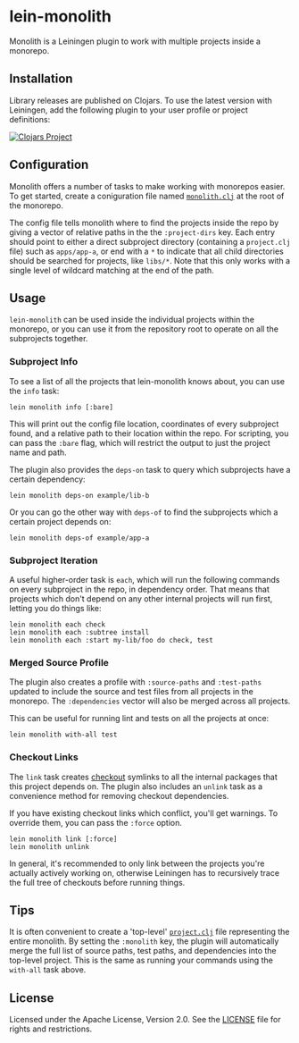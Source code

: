 lein-monolith
=============

Monolith is a Leiningen plugin to work with multiple projects inside a monorepo.

## Installation

Library releases are published on Clojars. To use the latest version with
Leiningen, add the following plugin to your user profile or project
definitions:

[![Clojars Project](http://clojars.org/lein-monolith/lein-monolith/latest-version.svg)](http://clojars.org/lein-monolith/lein-monolith)

## Configuration

Monolith offers a number of tasks to make working with monorepos easier. To get
started, create a coniguration file named [`monolith.clj`](example/monolith.clj)
at the root of the monorepo.

The config file tells monolith where to find the projects inside the repo by
giving a vector of relative paths in the the `:project-dirs` key. Each entry
should point to either a direct subproject directory (containing a `project.clj`
file) such as `apps/app-a`, or end with a `*` to indicate that all child
directories should be searched for projects, like `libs/*`. Note that this only
works with a single level of wildcard matching at the end of the path.

## Usage

`lein-monolith` can be used inside the individual projects within the monorepo,
or you can use it from the repository root to operate on all the subprojects
together.

### Subproject Info

To see a list of all the projects that lein-monolith knows about, you can use
the `info` task:

```
lein monolith info [:bare]
```

This will print out the config file location, coordinates of every subproject
found, and a relative path to their location within the repo. For scripting, you
can pass the `:bare` flag, which will restrict the output to just the project
name and path.

The plugin also provides the `deps-on` task to query which subprojects have a
certain dependency:

```
lein monolith deps-on example/lib-b
```

Or you can go the other way with `deps-of` to find the subprojects which a
certain project depends on:

```
lein monolith deps-of example/app-a
```

### Subproject Iteration

A useful higher-order task is `each`, which will run the following commands on
every subproject in the repo, in dependency order. That means that projects
which don't depend on any other internal projects will run first, letting you do
things like:

```
lein monolith each check
lein monolith each :subtree install
lein monolith each :start my-lib/foo do check, test
```

### Merged Source Profile

The plugin also creates a profile with `:source-paths` and `:test-paths` updated
to include the source and test files from all projects in the monorepo. The
`:dependencies` vector will also be merged across all projects.

This can be useful for running lint and tests on all the projects at once:

```
lein monolith with-all test
```

### Checkout Links

The `link` task creates
[checkout](https://github.com/technomancy/leiningen/blob/stable/doc/TUTORIAL.md#checkout-dependencies)
symlinks to all the internal packages that this project depends on. The plugin
also includes an `unlink` task as a convenience method for removing checkout
dependencies.

If you have existing checkout links which conflict, you'll get warnings. To
override them, you can pass the `:force` option.

```
lein monolith link [:force]
lein monolith unlink
```

In general, it's recommended to only link between the projects you're actually
actively working on, otherwise Leiningen has to recursively trace the full tree
of checkouts before running things.

## Tips

It is often convenient to create a 'top-level'
[`project.clj`](example/project.clj) file representing the entire monolith. By
setting the `:monolith` key, the plugin will automatically merge the full list
of source paths, test paths, and dependencies into the top-level project. This
is the same as running your commands using the `with-all` task above.

## License

Licensed under the Apache License, Version 2.0. See the [LICENSE](LICENSE) file
for rights and restrictions.
